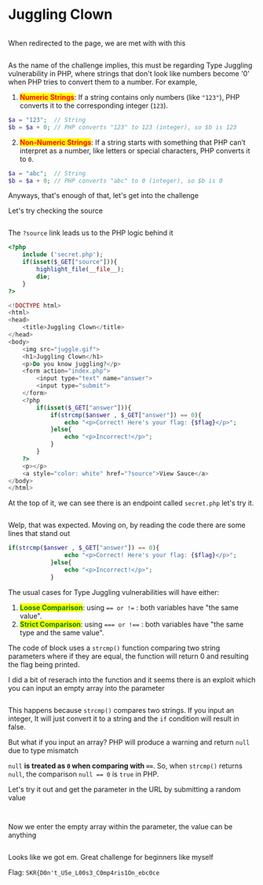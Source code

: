 # Juggling Clown

<figure><img src="../../../.gitbook/assets/image (478).png" alt=""><figcaption></figcaption></figure>

When redirected to the page, we are met with with this

<figure><img src="../../../.gitbook/assets/image (480).png" alt=""><figcaption></figcaption></figure>

As the name of the challenge implies, this must be regarding Type Juggling vulnerability in PHP, where strings that don't look like numbers become '0' when PHP tries to convert them to a number. For example,

1. <mark style="color:red;">**Numeric Strings**</mark>: If a string contains only numbers (like `"123"`), PHP converts it to the corresponding integer (`123`).

```php
$a = "123";  // String
$b = $a + 0; // PHP converts "123" to 123 (integer), so $b is 123
```

2. <mark style="color:red;">**Non-Numeric Strings**</mark>: If a string starts with something that PHP can’t interpret as a number, like letters or special characters, PHP converts it to `0`.

```php
$a = "abc";  // String
$b = $a + 0; // PHP converts "abc" to 0 (integer), so $b is 0
```

Anyways, that's enough of that, let's get into the challenge

Let's try checking the source

<figure><img src="../../../.gitbook/assets/image (481).png" alt=""><figcaption></figcaption></figure>

The `?source` link leads us to the PHP logic behind it&#x20;

```php
<?php  
    include ('secret.php');
    if(isset($_GET["source"])){
        highlight_file(__file__);
        die;
    }
?>

<!DOCTYPE html>
<html>
<head>
    <title>Juggling Clown</title>
</head>
<body>
    <img src="juggle.gif">
    <h1>Juggling Clown</h1>
    <p>Do you know juggling?</p>
    <form action="index.php">
        <input type="text" name="answer">
        <input type="submit">
    </form>
    <?php  
        if(isset($_GET["answer"])){
            if(strcmp($answer , $_GET["answer"]) == 0){
                echo "<p>Correct! Here's your flag: {$flag}</p>";
            }else{
                echo "<p>Incorrect!</p>";
            }
        }
    ?>
    <p></p>
    <a style="color: white" href="?source">View Sauce</a>
</body>
</html>
```

At the top of it, we can see there is an endpoint called `secret.php` let's try it.

<figure><img src="../../../.gitbook/assets/image (483).png" alt=""><figcaption></figcaption></figure>

Welp, that was expected. Moving on, by reading the code there are some lines that stand out

```php
if(strcmp($answer , $_GET["answer"]) == 0){
                echo "<p>Correct! Here's your flag: {$flag}</p>";
            }else{
                echo "<p>Incorrect!</p>";
            }
```

The usual cases for Type Juggling vulnerabilities will have either:

1. <mark style="color:green;">**Loose Comparison**</mark>: using `== or !=` : both variables have "the same value".
2. <mark style="color:green;">**Strict Comparison**</mark>: using `=== or !==` : both variables have "the same type and the same value".

The code of block uses a `strcmp()` function comparing two string parameters where if they are equal, the function will return 0 and resulting the flag being printed.

I did a bit of reserach into the function and it seems there is an exploit which you can input an empty array into the parameter

<figure><img src="../../../.gitbook/assets/image (484).png" alt=""><figcaption></figcaption></figure>

This happens because `strcmp()` compares two strings. If you input an integer, It will just convert it to a string and the `if` condition will result in false.&#x20;

But what if you input an array? PHP will produce a warning and return `null` due to type mismatch

`null` **is treated as `0` when comparing with `==`**. So, when `strcmp()` returns `null`, the comparison `null == 0` is `true` in PHP.

Let's try it out and get the parameter in the URL by submitting a random value

<figure><img src="../../../.gitbook/assets/image (485).png" alt=""><figcaption></figcaption></figure>

<figure><img src="../../../.gitbook/assets/clown.png" alt=""><figcaption></figcaption></figure>

Now we enter the empty array within the parameter, the value can be anything

<figure><img src="../../../.gitbook/assets/image (487).png" alt=""><figcaption></figcaption></figure>

Looks like we got em. Great challenge for beginners like myself

Flag: `SKR{D0n't_U5e_L00s3_C0mp4ris1On_ebc0ce`
